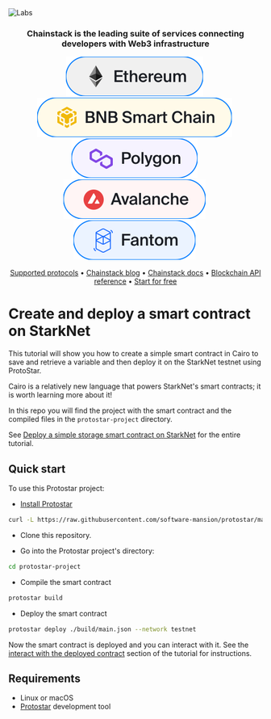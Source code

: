 <img width="1200" alt="Labs" src="https://user-images.githubusercontent.com/99700157/213291931-5a822628-5b8a-4768-980d-65f324985d32.png">

<p>
 <h3 align="center">Chainstack is the leading suite of services connecting developers with Web3 infrastructure</h3>
</p>

<p align="center">
  <a target="_blank" href="https://chainstack.com/build-better-with-ethereum/"><img src="https://github.com/soos3d/blockchain-badges/blob/main/protocols_badges/Ethereum.svg" /></a>&nbsp;  
  <a target="_blank" href="https://chainstack.com/build-better-with-bnb-smart-chain/"><img src="https://github.com/soos3d/blockchain-badges/blob/main/protocols_badges/BNB.svg" /></a>&nbsp;
  <a target="_blank" href="https://chainstack.com/build-better-with-polygon/"><img src="https://github.com/soos3d/blockchain-badges/blob/main/protocols_badges/Polygon.svg" /></a>&nbsp;
  <a target="_blank" href="https://chainstack.com/build-better-with-avalanche/"><img src="https://github.com/soos3d/blockchain-badges/blob/main/protocols_badges/Avalanche.svg" /></a>&nbsp;
  <a target="_blank" href="https://chainstack.com/build-better-with-fantom/"><img src="https://github.com/soos3d/blockchain-badges/blob/main/protocols_badges/Fantom.svg" /></a>&nbsp;
</p>

<p align="center">
  <a target="_blank" href="https://chainstack.com/protocols/">Supported protocols</a> •
  <a target="_blank" href="https://chainstack.com/blog/">Chainstack blog</a> •
  <a target="_blank" href="https://docs.chainstack.com/">Chainstack docs</a> •
  <a target="_blank" href="https://docs.chainstack.com/api/">Blockchain API reference</a> •
  <a target="_blank" href="https://console.chainstack.com/user/account/create">Start for free</a>
</p>

# Create and deploy a smart contract on StarkNet

This tutorial will show you how to create a simple smart contract in Cairo to save and retrieve a variable and then deploy it on the StarkNet testnet using ProtoStar.

Cairo is a relatively new language that powers StarkNet's smart contracts; it is worth learning more about it! 

In this repo you will find the project with the smart contract and the compiled files in the `protostar-project` directory.

See [Deploy a simple storage smart contract on StarkNet](https://chainstack.com/deploy-a-simple-storage-contract-on-starknet/) for the entire tutorial.

## Quick start

To use this Protostar project:

* [Install Protostar](https://github.com/software-mansion/protostar#installation)
```sh
curl -L https://raw.githubusercontent.com/software-mansion/protostar/master/install.sh | bash
```

* Clone this repository.

* Go into the Protostar project's directory:
```sh
cd protostar-project
```

* Compile the smart contract
```sh
protostar build
```

* Deploy the smart contract
```sh
protostar deploy ./build/main.json --network testnet
```

Now the smart contract is deployed and you can interact with it. See the [interact with the deployed contract](https://chainstack.com/deploy-a-simple-storage-contract-on-starknet/#interact-with-the-deployed-contract) section of the tutorial for instructions.

## Requirements

* Linux or macOS
* [Protostar](https://github.com/software-mansion/protostar#installation) development tool
